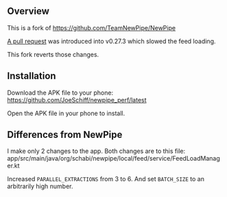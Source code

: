## Overview

This is a fork of https://github.com/TeamNewPipe/NewPipe

[A pull request](https://github.com/TeamNewPipe/NewPipe/pull/11743/commits) was introduced into v0.27.3 which slowed the feed loading. 

This fork reverts those changes. 


## Installation

Download the APK file to your phone:
https://github.com/JoeSchiff/newpipe_perf/latest

Open the APK file in your phone to install.

## Differences from NewPipe

I make only 2 changes to the app. Both changes are to this file:
app/src/main/java/org/schabi/newpipe/local/feed/service/FeedLoadManager.kt

Increased `PARALLEL_EXTRACTIONS` from 3 to 6.
And set `BATCH_SIZE` to an arbitrarily high number.




